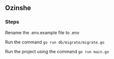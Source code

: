 ## Ozinshe

### Steps 

Rename the .env.example file to .env

Run the command `go run db/migrate/migrate.go` 

Run the project using the command `go run main.go`

